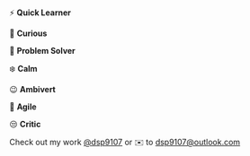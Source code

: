 :zap: **Quick Learner**

:raising_hand: **Curious**

:muscle: **Problem Solver**

:snowflake: **Calm**

:wink: **Ambivert**

:dash: **Agile**

:unamused: **Critic**

Check out my work [@dsp9107](https://github.com/dsp9107) or :envelope: to [dsp9107@outlook.com](mailto:dsp9107@outlook.com?subject=[GitHub]%20Might%20Be%20Important)
